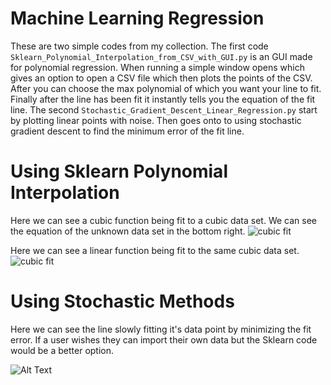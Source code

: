 # Machine Learning Regression

These are two simple codes from my collection. The first code ```Sklearn_Polynomial_Interpolation_from_CSV_with_GUI.py``` is an GUI made for polynomial regression. When running a simple window opens which gives an option to open a CSV file which then plots the points of the CSV. After you can choose the max polynomial of which you want your line to fit. Finally after the line has been fit it instantly tells you the equation of the fit line. The second  ```Stochastic_Gradient_Descent_Linear_Regression.py``` start by plotting linear points with noise. Then goes onto to using stochastic gradient descent to find the minimum error of the fit line.

# Using Sklearn Polynomial Interpolation
Here we can see a cubic function being fit to a cubic data set. We can see the equation of the unknown data set in the bottom right.
![cubic fit](https://github.com/mazy1998/Machine-Learning-Polynomail-Regression/blob/master/cubic%20fit.png?raw=true)

Here we can see a linear function being fit to the same cubic data set.
![cubic fit](https://github.com/mazy1998/Machine-Learning-Polynomail-Regression/blob/master/linear%20fit.png?raw=true)

# Using Stochastic Methods

Here we can see the line slowly fitting it's data point by minimizing the fit error. If a user wishes they can import their own data but the Sklearn code would be a better option.

![Alt Text](https://media.giphy.com/media/1eEv6KTDqWkwi301ZH/giphy.gif)
